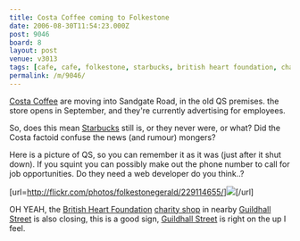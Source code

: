 ```yaml
---
title: Costa Coffee coming to Folkestone
date: 2006-08-30T11:54:23.000Z
post: 9046
board: 8
layout: post
venue: v3013
tags: [cafe, cafe, folkestone, starbucks, british heart foundation, charity shop, guildhall street]
permalink: /m/9046/
---
```

<a href="https://www.google.co.uk/search?q=costa+coffee">Costa Coffee</a> are moving into Sandgate Road, in the old QS premises. the store opens in September, and they're currently advertising for employees.

So, does this mean <a href="/wiki/starbucks">Starbucks</a> still is, or they never were, or what? Did the Costa factoid confuse the news (and rumour) mongers?

Here is a picture of QS, so you can remember it as it was (just after it shut down). If you squint you can possibly make out the phone number to call for job opportunities. Do they need a web developer do you think..?

[url=http://flickr.com/photos/folkestonegerald/229114655/]<img src="http://static.flickr.com/82/229114655_06bcfe9384.jpg?v=1156941750" />[/url]

OH YEAH, the <a href="/wiki/british+heart+foundation">British Heart Foundation</a> <a href="/wiki/charity+shop">charity shop</a> in nearby <a href="/wiki/guildhall+street">Guildhall Street</a> is also closing, this is a good sign, <a href="/wiki/guildhall+street">Guildhall Street</a> is right on the up I feel.

